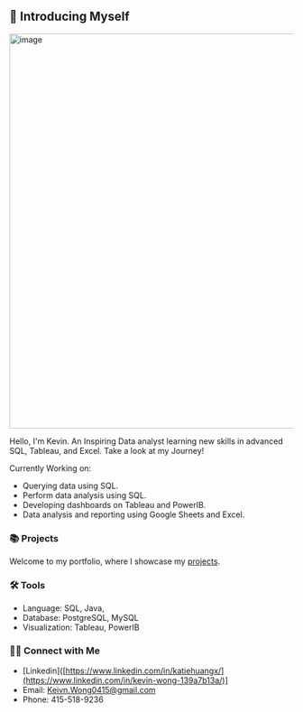 ## 🙋 Introducing Myself



<img width="700" alt="image" src="https://github.com/KevinWongSF/KevinWongSF/assets/136656858/bcee380f-b105-4b6f-b209-47a222ec4847">

Hello, I'm Kevin. An Inspiring Data analyst learning new skills in advanced SQL, Tableau, and Excel. Take a look at my Journey!

Currently Working on:
- Querying data using SQL.
- Perform data analysis using SQL.
- Developing dashboards on Tableau and PowerIB.
- Data analysis and reporting using Google Sheets and Excel.

### 📚 Projects

Welcome to my portfolio, where I showcase my [projects](https://github.com/KevKevWong/PortfolioProjects).

### 🛠️ Tools

- Language: SQL, Java,
- Database: PostgreSQL, MySQL
- Visualization: Tableau, PowerIB

### 👋🏻 Connect with Me

- [Linkedin]([https://www.linkedin.com/in/katiehuangx/](https://www.linkedin.com/in/kevin-wong-139a7b13a/)]
- Email: Keivn.Wong0415@gmail.com
- Phone: 415-518-9236
